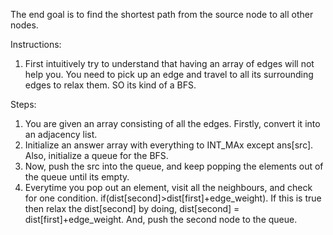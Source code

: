 The end goal is to find the shortest path from the source node to all other nodes.

Instructions:
1. First intuitively try to understand that having an array of edges will not help you. You need to pick up an edge and travel to all its surrounding edges to relax them. SO its kind of a BFS.

Steps:
1. You are given an array consisting of all the edges. Firstly, convert it into an adjacency list. 
2. Initialize an answer array with everything to INT_MAx except ans[src]. Also, initialize a queue for the BFS.
3. Now, push the src into the queue, and keep popping the elements out of the queue until its empty.
4. Everytime you pop out an element, visit all the neighbours, and check for one condition. if(dist[second]>dist[first]+edge_weight). If this is true then relax the dist[second] by doing, dist[second] = dist[first]+edge_weight. And, push the second node to the queue.